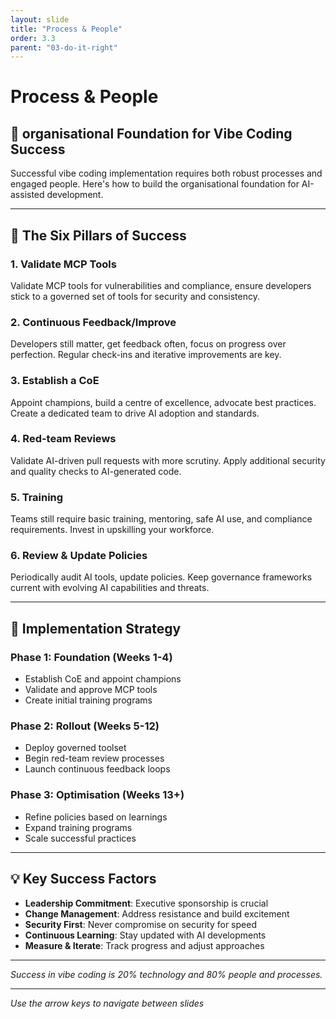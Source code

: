 ```yaml
---
layout: slide
title: "Process & People"
order: 3.3
parent: "03-do-it-right"
---
```


# Process & People

## 🏢 organisational Foundation for Vibe Coding Success

Successful vibe coding implementation requires both robust processes and engaged people. Here's how to build the organisational foundation for AI-assisted development.

---

## 🔧 The Six Pillars of Success

<div class="process-people-grid">
    <div class="pillar-card">
        <h3>1. Validate MCP Tools</h3>
        <p>Validate MCP tools for vulnerabilities and compliance, ensure developers stick to a governed set of tools for security and consistency.</p>
    </div>
    <div class="pillar-card">
        <h3>2. Continuous Feedback/Improve</h3>
        <p>Developers still matter, get feedback often, focus on progress over perfection. Regular check-ins and iterative improvements are key.</p>
    </div>
    <div class="pillar-card">
        <h3>3. Establish a CoE</h3>
        <p>Appoint champions, build a centre of excellence, advocate best practices. Create a dedicated team to drive AI adoption and standards.</p>
    </div>
    <div class="pillar-card">
        <h3>4. Red-team Reviews</h3>
        <p>Validate AI-driven pull requests with more scrutiny. Apply additional security and quality checks to AI-generated code.</p>
    </div>
    <div class="pillar-card">
        <h3>5. Training</h3>
        <p>Teams still require basic training, mentoring, safe AI use, and compliance requirements. Invest in upskilling your workforce.</p>
    </div>
    <div class="pillar-card">
        <h3>6. Review & Update Policies</h3>
        <p>Periodically audit AI tools, update policies. Keep governance frameworks current with evolving AI capabilities and threats.</p>
    </div>
</div>

---

## 🎯 Implementation Strategy

### **Phase 1: Foundation (Weeks 1-4)**
- Establish CoE and appoint champions
- Validate and approve MCP tools
- Create initial training programs

### **Phase 2: Rollout (Weeks 5-12)**
- Deploy governed toolset
- Begin red-team review processes
- Launch continuous feedback loops

### **Phase 3: Optimisation (Weeks 13+)**
- Refine policies based on learnings
- Expand training programs
- Scale successful practices

---

## 💡 Key Success Factors

- **Leadership Commitment**: Executive sponsorship is crucial
- **Change Management**: Address resistance and build excitement
- **Security First**: Never compromise on security for speed
- **Continuous Learning**: Stay updated with AI developments
- **Measure & Iterate**: Track progress and adjust approaches

---

*Success in vibe coding is 20% technology and 80% people and processes.*

---

*Use the arrow keys to navigate between slides*
